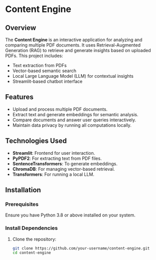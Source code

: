 # Content Engine

## Overview
The **Content Engine** is an interactive application for analyzing and comparing multiple PDF documents. It uses Retrieval-Augmented Generation (RAG) to retrieve and generate insights based on uploaded PDFs. This project includes:
- Text extraction from PDFs
- Vector-based semantic search
- Local Large Language Model (LLM) for contextual insights
- Streamlit-based chatbot interface

## Features
- Upload and process multiple PDF documents.
- Extract text and generate embeddings for semantic analysis.
- Compare documents and answer user queries interactively.
- Maintain data privacy by running all computations locally.

## Technologies Used
- **Streamlit**: Frontend for user interaction.
- **PyPDF2**: For extracting text from PDF files.
- **SentenceTransformers**: To generate embeddings.
- **ChromaDB**: For managing vector-based retrieval.
- **Transformers**: For running a local LLM.

## Installation

### Prerequisites
Ensure you have Python 3.8 or above installed on your system.

### Install Dependencies
1. Clone the repository:
   ```bash
   git clone https://github.com/your-username/content-engine.git
   cd content-engine
